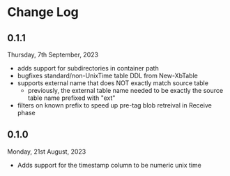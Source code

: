 # Change Log

## 0.1.1

Thursday, 7th September, 2023

- adds support for subdirectories in container path
- bugfixes standard/non-UnixTime table DDL from New-XbTable
- supports external name that does NOT exactly match source table
    - previously, the external table name needed to be exactly the source table name prefixed with "ext"
- filters on known prefix to speed up pre-tag blob retreival in Receive phase

## 0.1.0

Monday, 21st August, 2023

- Adds support for the timestamp column to be numeric unix time
